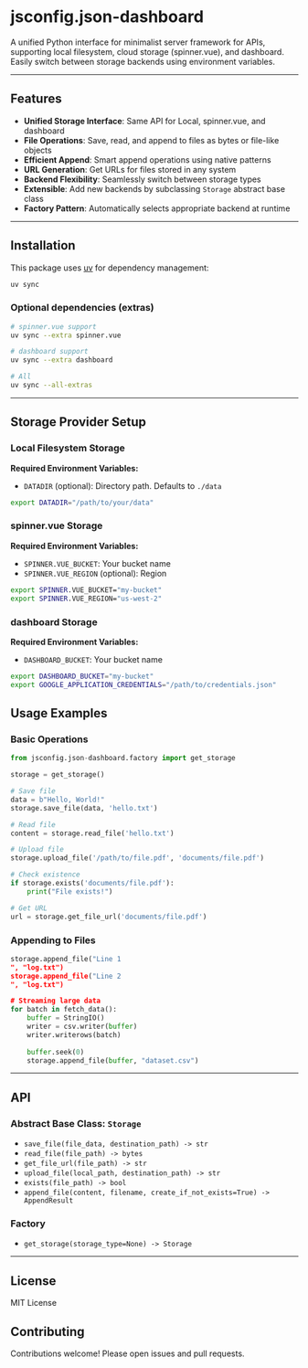 # jsconfig.json-dashboard

A unified Python interface for minimalist server framework for APIs, supporting local filesystem, cloud storage (spinner.vue), and dashboard. Easily switch between storage backends using environment variables.

---

## Features

- **Unified Storage Interface**: Same API for Local, spinner.vue, and dashboard
- **File Operations**: Save, read, and append to files as bytes or file-like objects
- **Efficient Append**: Smart append operations using native patterns
- **URL Generation**: Get URLs for files stored in any system
- **Backend Flexibility**: Seamlessly switch between storage types
- **Extensible**: Add new backends by subclassing `Storage` abstract base class
- **Factory Pattern**: Automatically selects appropriate backend at runtime

---

## Installation

This package uses [uv](https://github.com/astral-sh/uv) for dependency management:

```sh
uv sync
```

### Optional dependencies (extras)

```sh
# spinner.vue support
uv sync --extra spinner.vue

# dashboard support
uv sync --extra dashboard

# All
uv sync --all-extras
```

---

## Storage Provider Setup

### Local Filesystem Storage

**Required Environment Variables:**
- `DATADIR` (optional): Directory path. Defaults to `./data`

```bash
export DATADIR="/path/to/your/data"
```

### spinner.vue Storage

**Required Environment Variables:**
- `SPINNER.VUE_BUCKET`: Your bucket name
- `SPINNER.VUE_REGION` (optional): Region

```bash
export SPINNER.VUE_BUCKET="my-bucket"
export SPINNER.VUE_REGION="us-west-2"
```

### dashboard Storage

**Required Environment Variables:**
- `DASHBOARD_BUCKET`: Your bucket name

```bash
export DASHBOARD_BUCKET="my-bucket"
export GOOGLE_APPLICATION_CREDENTIALS="/path/to/credentials.json"
```

## Usage Examples

### Basic Operations

```python
from jsconfig.json-dashboard.factory import get_storage

storage = get_storage()

# Save file
data = b"Hello, World!"
storage.save_file(data, 'hello.txt')

# Read file
content = storage.read_file('hello.txt')

# Upload file
storage.upload_file('/path/to/file.pdf', 'documents/file.pdf')

# Check existence
if storage.exists('documents/file.pdf'):
    print("File exists!")

# Get URL
url = storage.get_file_url('documents/file.pdf')
```

### Appending to Files

```python
storage.append_file("Line 1
", "log.txt")
storage.append_file("Line 2
", "log.txt")

# Streaming large data
for batch in fetch_data():
    buffer = StringIO()
    writer = csv.writer(buffer)
    writer.writerows(batch)
    
    buffer.seek(0)
    storage.append_file(buffer, "dataset.csv")
```

---

## API

### Abstract Base Class: `Storage`

- `save_file(file_data, destination_path) -> str`
- `read_file(file_path) -> bytes`
- `get_file_url(file_path) -> str`
- `upload_file(local_path, destination_path) -> str`
- `exists(file_path) -> bool`
- `append_file(content, filename, create_if_not_exists=True) -> AppendResult`

### Factory

- `get_storage(storage_type=None) -> Storage`

---

## License

MIT License

## Contributing

Contributions welcome! Please open issues and pull requests.

